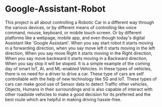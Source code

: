 # Google-Assistant-Robot
This project is all about controlling a Robotic Car in a different way through the various devices, or by different means of controlling like voice command, mouse, keyboard, or mobile touch screen. Or by different platforms like a webpage, mobile app, and even though today's digital Assistant like 'Google Assistant'. When you say start robot it starts moving in a forwarding direction, when you say move left it starts moving in the left direction, When you say move Right it starts moving in the Right direction, When you say move backward it starts moving in a Backward direction, When you say stop it will be stoped. It is a simple example of the coming day of smart IoT, AI, and ML-enabled Vehicles. In these types of vehicles, there is no need for a driver to drive a car. These type of cars are self controllable with the help of new technology like 5G and IoT. These types of cars can make good use of Sensor data to detect Traffic other vehicles, Objects, Humans in their surroundings and is also capable of interact with other roadside vehicles to make a good decision for its preferred and the best route which are helpful in making driving hassle-free.
